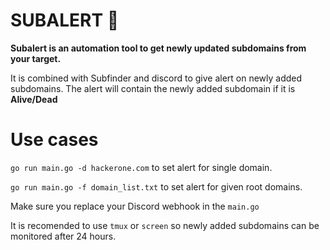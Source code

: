 # SUBALERT 🚨

**Subalert is an automation tool to get newly updated subdomains from your target.**

It is combined with Subfinder and discord to give alert on newly added subdomains. The alert will contain the newly added subdomain if it is **Alive/Dead**

# Use cases

`go run main.go -d hackerone.com` to set alert for single domain.

`go run main.go -f domain_list.txt` to set alert for given root domains.

Make sure you replace your Discord webhook in the `main.go`

It is recomended to use `tmux` or `screen` so newly added subdomains can be monitored after 24 hours.
